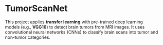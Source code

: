 # TumorScanNet
This project applies **transfer learning** with pre-trained deep learning models (e.g., **VGG16**) to detect brain tumors from MRI images. It uses convolutional neural networks (CNNs) to classify brain scans into tumor and non-tumor categories.
